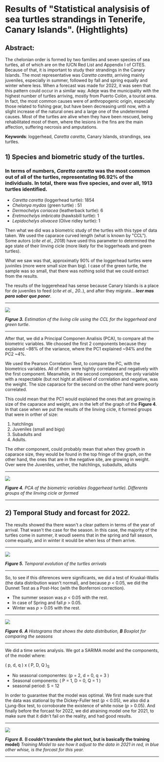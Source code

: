 # Results of "Statistical analysisis of sea turtles strandings in Tenerife, Canary Islands". (Hightlights)

## Abstract:
<p align="center">

The chelonian order is formed by two families and seven species of sea turtles, all of which are on the IUCN Red List and Appendix I of CITES. Because of that, it is important to study their strandings in the Canary Islands. The most representative was *Caretta caretta*, arriving mainly juveniles, especially in summer, followed by fall and spring equally and winter where less. When a forecast was made for 2022, it was seen that this pattern could occur in a similar way. Adeje was the municipality with the highest number of turtles arriving, mostly from Puerto Colòn, a tourist area. In fact, the most common causes were of anthropogenic origin, especially those related to fishing gear, but have been decreasing until now, with a slight increase of the natural ones and a large one of the undetermined causes. Most of the turtles are alive when they have been rescued, being rehabilitated most of them, where the lesions in the fins are the main affection, suffering necrosis and amputations.

**Keywords**: loggerhead, *Caretta caretta*, Canary Islands, strandings, sea turtles.
</p>
 
## 1) Species and biometric study of the turtles.

### In terms of numbers, *Caretta caretta* was the most common out of all of the turtles, representating 96.92% of the individuals. In total, there was five species, and over all, 1913 turtles identified.

* *Caretta caretta* (loggerhead turtle): 1854
* *Chelonya mydas* (green turtle) : 51
* *Dermochelys coriacea* (leatherback turtle): 6
* *Eretmochelys imbricata* (hawksbill turtle): 1
* *Lepidochelys olivacea* (Olive ridley turtle): 1

Then what we did was a biometric study of the turtles with this type of data taken. We used the caparace curved length (what is known by "CCL"). Some autors (*cite et al., 2018*) have used this parameter to determined the age state of their linving cicle (more likely for the loggerheads and green turtles). 

What we saw was that, approximatly 90% of the loggerhead turtles were juviniles (more were small size than big). I case of the green turtle, the sample was so small, that there was nothing solid that we could extract from the results.

The results of the loggerehead has sense because Canary Islands is a place for de juveniles to feed (*cite et al., 20..*), and after they migrate... ***leer mas para saber que poner***.

---
![](biometria1.png)

***Figrue 3.*** *Estimation of the living cile using the CCL for the loggerhead and green turtle*.

---

After that, we did a Principal Componen Analisis (PCA), to compare all the biometric variables. We choosed the first 2 components because they explained ~98% of the variance, where the PC1 explained ~94% and the PC2 ~4%.

We used the Pearson Correlation Test, to compare the PC, with the biometrics variables. All of them  were hightly correlated and negatively with the first component. Meanwhile, in the second component, the only variable with a respectable (but not hight at all)level of correlation and negative, was the weight. The size caparace for the second on the other hand were poorly correlated.

This could mean that the PC1 would explained the ones that are growing in size of the caparace and weight, are in the left of the graph of the **Figure 4**. In that case when we put the results of the linving cicle, it formed groups that were in orther of size: 
1. hatchlings 
2. Juveniles (small and bigs) 
3. Subadults and 
4. Adults. 

The other component, could probably mean that when they growth in caparace size, they would be found in the top fringe of the graph, on the other hand, the ones that are in the negative site, are growing in weight. Over were the Juveniles, unther, the hatchlings, subadults, adults

---
![](PCA.png)

***Figure 4.*** *PCA of the biometric variables (loggerhead turtle). Differents groups of the linving cicle ar formed*

---

## 2) Temporal Study and forcast for 2022.

The results showed tha there wasn't a clear pattern in terms of the year of arrival. That wasn't the case for the season. In this case, the majority of the turtles come in summer, it woudl seems that in the spring and fall season, come equally, and in winter it would be when less of them arrive.

---
![](temporal1.png)

***Figure 5.*** *Temporal evolution of the turtles arrivals*

---

So, to see if this diferences were significants, we did a test of Kruskal-Wallis (the data distribution wasn't normal), and because *p* < 0.05, we did the Dunnet Test as a Post-Hoc (with the Bonferroni correction). 
* The summer season was *p* < 0.05 with the rest.
* In case of Spring and fall *p* > 0.05. 
* Winter was *p* > 0.05 with the rest.

---
![](temporal2.png)

***Figure 6.*** ***A** Histograms that shows the data distribution, **B** Boxplot for comparing the seasons*

---

We did a time series analysis. We got a SARIMA model and the components, of the model where:

( p, d, q ) x ( P, D, Q )<sub>S</sub>

* No seasonal componentes: (p = 2, d = 0, q = 3 )
* Seasonal components: ( P = 1, D = 0, Q = 1 )
* seasonal period: S = 12
 
 In order to guarantee that the model was optimal. We first made sure that the data was stational by the Dickey-Fuller test (*p* < 0.05), we also did a Ljung-Box test, to corroborate the existence of white noise (*p* > 0.05). And finally before the forcast for 2022, we did atraining model one for 2021, to make sure that it didn't fail on the reality, and had good results.

 ---
![](modeloentrenamiento.png)

***Figure 8.*** **(I couldn't translete the plot text, but is basically the training model)** *Training Model to see how it adjust to the data in 2021 in red, in blue other whise, is the forcast for this year.*


 ---
